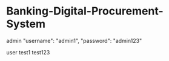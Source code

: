 # Banking-Digital-Procurement-System


admin
"username": "admin1",
"password": "admin123"

user
test1
test123

